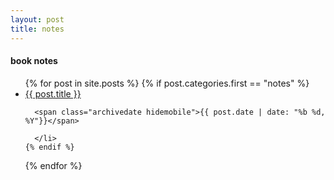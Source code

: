 ```yaml
---
layout: post
title: notes
--- 
```

#### book notes
<div class="postcontent archive">
  <ul class="archive">
  {% for post in site.posts %}
    {% if post.categories.first == "notes"  %}
      <li>
      <a href="{{ post.url }}"> {{ post.title }}</a>

      <span class="archivedate hidemobile">{{ post.date | date: "%b %d, %Y"}}</span>

      </li>
    {% endif %}
  {% endfor %}
  </ul>
</div>

